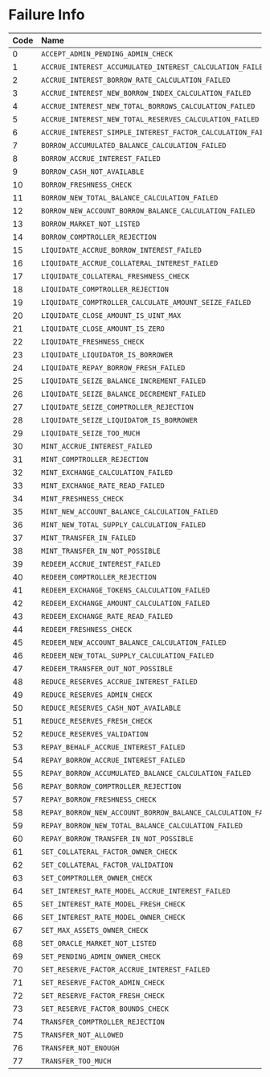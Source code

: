 # Failure Info

| Code | Name |
| :--- | :--- |
| 0 | `ACCEPT_ADMIN_PENDING_ADMIN_CHECK` |
| 1 | `ACCRUE_INTEREST_ACCUMULATED_INTEREST_CALCULATION_FAILED` |
| 2 | `ACCRUE_INTEREST_BORROW_RATE_CALCULATION_FAILED` |
| 3 | `ACCRUE_INTEREST_NEW_BORROW_INDEX_CALCULATION_FAILED` |
| 4 | `ACCRUE_INTEREST_NEW_TOTAL_BORROWS_CALCULATION_FAILED` |
| 5 | `ACCRUE_INTEREST_NEW_TOTAL_RESERVES_CALCULATION_FAILED` |
| 6 | `ACCRUE_INTEREST_SIMPLE_INTEREST_FACTOR_CALCULATION_FAILED` |
| 7 | `BORROW_ACCUMULATED_BALANCE_CALCULATION_FAILED` |
| 8 | `BORROW_ACCRUE_INTEREST_FAILED` |
| 9 | `BORROW_CASH_NOT_AVAILABLE` |
| 10 | `BORROW_FRESHNESS_CHECK` |
| 11 | `BORROW_NEW_TOTAL_BALANCE_CALCULATION_FAILED` |
| 12 | `BORROW_NEW_ACCOUNT_BORROW_BALANCE_CALCULATION_FAILED` |
| 13 | `BORROW_MARKET_NOT_LISTED` |
| 14 | `BORROW_COMPTROLLER_REJECTION` |
| 15 | `LIQUIDATE_ACCRUE_BORROW_INTEREST_FAILED` |
| 16 | `LIQUIDATE_ACCRUE_COLLATERAL_INTEREST_FAILED` |
| 17 | `LIQUIDATE_COLLATERAL_FRESHNESS_CHECK` |
| 18 | `LIQUIDATE_COMPTROLLER_REJECTION` |
| 19 | `LIQUIDATE_COMPTROLLER_CALCULATE_AMOUNT_SEIZE_FAILED` |
| 20 | `LIQUIDATE_CLOSE_AMOUNT_IS_UINT_MAX` |
| 21 | `LIQUIDATE_CLOSE_AMOUNT_IS_ZERO` |
| 22 | `LIQUIDATE_FRESHNESS_CHECK` |
| 23 | `LIQUIDATE_LIQUIDATOR_IS_BORROWER` |
| 24 | `LIQUIDATE_REPAY_BORROW_FRESH_FAILED` |
| 25 | `LIQUIDATE_SEIZE_BALANCE_INCREMENT_FAILED` |
| 26 | `LIQUIDATE_SEIZE_BALANCE_DECREMENT_FAILED` |
| 27 | `LIQUIDATE_SEIZE_COMPTROLLER_REJECTION` |
| 28 | `LIQUIDATE_SEIZE_LIQUIDATOR_IS_BORROWER` |
| 29 | `LIQUIDATE_SEIZE_TOO_MUCH` |
| 30 | `MINT_ACCRUE_INTEREST_FAILED` |
| 31 | `MINT_COMPTROLLER_REJECTION` |
| 32 | `MINT_EXCHANGE_CALCULATION_FAILED` |
| 33 | `MINT_EXCHANGE_RATE_READ_FAILED` |
| 34 | `MINT_FRESHNESS_CHECK` |
| 35 | `MINT_NEW_ACCOUNT_BALANCE_CALCULATION_FAILED` |
| 36 | `MINT_NEW_TOTAL_SUPPLY_CALCULATION_FAILED` |
| 37 | `MINT_TRANSFER_IN_FAILED` |
| 38 | `MINT_TRANSFER_IN_NOT_POSSIBLE` |
| 39 | `REDEEM_ACCRUE_INTEREST_FAILED` |
| 40 | `REDEEM_COMPTROLLER_REJECTION` |
| 41 | `REDEEM_EXCHANGE_TOKENS_CALCULATION_FAILED` |
| 42 | `REDEEM_EXCHANGE_AMOUNT_CALCULATION_FAILED` |
| 43 | `REDEEM_EXCHANGE_RATE_READ_FAILED` |
| 44 | `REDEEM_FRESHNESS_CHECK` |
| 45 | `REDEEM_NEW_ACCOUNT_BALANCE_CALCULATION_FAILED` |
| 46 | `REDEEM_NEW_TOTAL_SUPPLY_CALCULATION_FAILED` |
| 47 | `REDEEM_TRANSFER_OUT_NOT_POSSIBLE` |
| 48 | `REDUCE_RESERVES_ACCRUE_INTEREST_FAILED` |
| 49 | `REDUCE_RESERVES_ADMIN_CHECK` |
| 50 | `REDUCE_RESERVES_CASH_NOT_AVAILABLE` |
| 51 | `REDUCE_RESERVES_FRESH_CHECK` |
| 52 | `REDUCE_RESERVES_VALIDATION` |
| 53 | `REPAY_BEHALF_ACCRUE_INTEREST_FAILED` |
| 54 | `REPAY_BORROW_ACCRUE_INTEREST_FAILED` |
| 55 | `REPAY_BORROW_ACCUMULATED_BALANCE_CALCULATION_FAILED` |
| 56 | `REPAY_BORROW_COMPTROLLER_REJECTION` |
| 57 | `REPAY_BORROW_FRESHNESS_CHECK` |
| 58 | `REPAY_BORROW_NEW_ACCOUNT_BORROW_BALANCE_CALCULATION_FAILED` |
| 59 | `REPAY_BORROW_NEW_TOTAL_BALANCE_CALCULATION_FAILED` |
| 60 | `REPAY_BORROW_TRANSFER_IN_NOT_POSSIBLE` |
| 61 | `SET_COLLATERAL_FACTOR_OWNER_CHECK` |
| 62 | `SET_COLLATERAL_FACTOR_VALIDATION` |
| 63 | `SET_COMPTROLLER_OWNER_CHECK` |
| 64 | `SET_INTEREST_RATE_MODEL_ACCRUE_INTEREST_FAILED` |
| 65 | `SET_INTEREST_RATE_MODEL_FRESH_CHECK` |
| 66 | `SET_INTEREST_RATE_MODEL_OWNER_CHECK` |
| 67 | `SET_MAX_ASSETS_OWNER_CHECK` |
| 68 | `SET_ORACLE_MARKET_NOT_LISTED` |
| 69 | `SET_PENDING_ADMIN_OWNER_CHECK` |
| 70 | `SET_RESERVE_FACTOR_ACCRUE_INTEREST_FAILED` |
| 71 | `SET_RESERVE_FACTOR_ADMIN_CHECK` |
| 72 | `SET_RESERVE_FACTOR_FRESH_CHECK` |
| 73 | `SET_RESERVE_FACTOR_BOUNDS_CHECK` |
| 74 | `TRANSFER_COMPTROLLER_REJECTION` |
| 75 | `TRANSFER_NOT_ALLOWED` |
| 76 | `TRANSFER_NOT_ENOUGH` |
| 77 | `TRANSFER_TOO_MUCH` |

